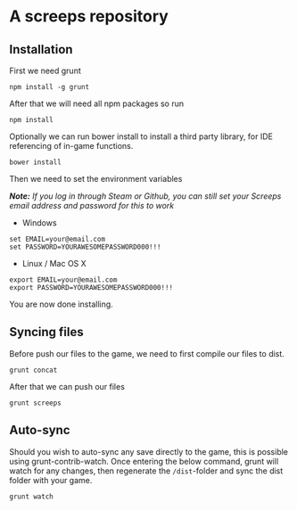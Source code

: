 # A screeps repository

## Installation

First we need grunt

```
npm install -g grunt
```

After that we will need all npm packages so run

```
npm install
```

Optionally we can run bower install to install a third party library, for IDE referencing of in-game functions.

```
bower install
```

Then we need to set the environment variables

_**Note:** If you log in through Steam or Github, you can still set your Screeps email address and password for this to work_

* Windows

```
set EMAIL=your@email.com
set PASSWORD=YOURAWESOMEPASSWORD000!!!
```

* Linux / Mac OS X

```
export EMAIL=your@email.com
export PASSWORD=YOURAWESOMEPASSWORD000!!!
```

You are now done installing.

## Syncing files

Before push our files to the game, we need to first compile our files to dist.

```
grunt concat
``` 

After that we can push our files

```
grunt screeps
```

## Auto-sync

Should you wish to auto-sync any save directly to the game, this is possible using grunt-contrib-watch.
Once entering the below command, grunt will watch for any changes, then regenerate the `/dist`-folder 
and sync the dist folder with your game.

```
grunt watch
```